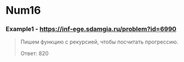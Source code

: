 # Num16
### Example1 - https://inf-ege.sdamgia.ru/problem?id=6990
> Пишем функцию с рекурсией, чтобы посчитать прогрессию.
> 
> Ответ: 820